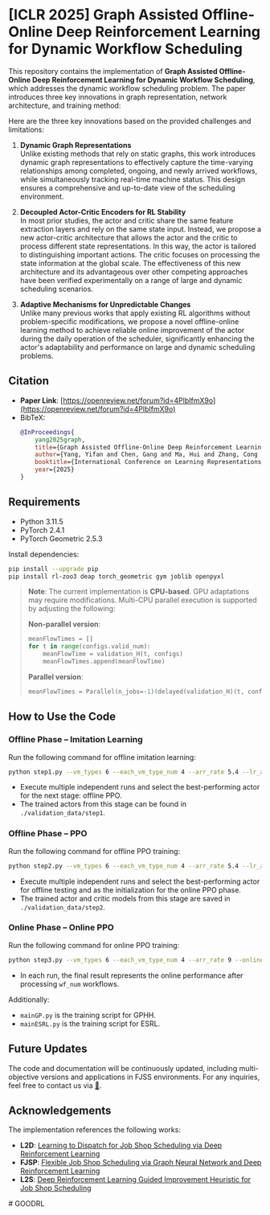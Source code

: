 # [ICLR 2025] Graph Assisted Offline-Online Deep Reinforcement Learning for Dynamic Workflow Scheduling

This repository contains the implementation of **Graph Assisted Offline-Online Deep Reinforcement Learning for Dynamic Workflow Scheduling**, which addresses the dynamic workflow scheduling problem. The paper introduces three key innovations in graph representation, network architecture, and training method:

Here are the three key innovations based on the provided challenges and limitations:

1. **Dynamic Graph Representations**  
   Unlike existing methods that rely on static graphs, this work introduces dynamic graph representations to effectively capture the time-varying relationships among completed, ongoing, and newly arrived workflows, while simultaneously tracking real-time machine status. This design ensures a comprehensive and up-to-date view of the scheduling environment.  

2. **Decoupled Actor-Critic Encoders for RL Stability**  
   In most prior studies, the actor and critic share the same feature extraction layers and rely on the same state input. Instead, we propose a new actor-critic architecture that allows the actor and the critic to process different state representations. In this way, the actor is tailored to distinguishing important actions. The critic focuses on processing the state information at the global scale. The effectiveness of this new architecture and its advantageous over other competing approaches have been verified experimentally on a range of large and dynamic scheduling scenarios.  

3. **Adaptive Mechanisms for Unpredictable Changes**  
    Unlike many previous works that apply existing RL algorithms without problem-specific modifications, we propose a novel offline-online learning method to achieve reliable online improvement of the actor during the daily operation of the scheduler, significantly enhancing the actor's adaptability and performance on large and dynamic scheduling problems.

## Citation

- **Paper Link**: [https://openreview.net/forum?id=4PlbIfmX9o](https://openreview.net/forum?id=4PlbIfmX9o)
- BibTeX:
  ```bibtex
  @InProceedings{
      yang2025graph,
      title={Graph Assisted Offline-Online Deep Reinforcement Learning for Dynamic Workflow Scheduling},
      author={Yang, Yifan and Chen, Gang and Ma, Hui and Zhang, Cong and Cao, Zhiguang and Zhang, Mengjie},
      booktitle={International Conference on Learning Representations},
      year={2025}
  }
  ```

## Requirements

- Python 3.11.5
- PyTorch 2.4.1
- PyTorch Geometric 2.5.3

Install dependencies:
```bash
pip install --upgrade pip
pip install rl-zoo3 deap torch_geometric gym joblib openpyxl
```

> **Note**: The current implementation is **CPU-based**. GPU adaptations may require modifications. Multi-CPU parallel execution is supported by adjusting the following:
>
> **Non-parallel version**:
> ```python
> meanFlowTimes = []
> for t in range(configs.valid_num):
>     meanFlowTime = validation_H(t, configs)
>     meanFlowTimes.append(meanFlowTime)
> ```
>
> **Parallel version**:
> ```python
> meanFlowTimes = Parallel(n_jobs=-1)(delayed(validation_H)(t, configs) for t in range(configs.valid_num))
> ```

## How to Use the Code

### Offline Phase – Imitation Learning
Run the following command for offline imitation learning:
```bash
python step1.py --vm_types 6 --each_vm_type_num 4 --arr_rate 5.4 --lr_a 0.0001 --log_interval 1 --max_updates 10
```
- Execute multiple independent runs and select the best-performing actor for the next stage: offline PPO.
- The trained actors from this stage can be found in `./validation_data/step1`.

### Offline Phase – PPO
Run the following command for offline PPO training:
```bash
python step2.py --vm_types 6 --each_vm_type_num 4 --arr_rate 5.4 --lr_a 0.0003 --lr_c 0.001 --warmup_critic 200
```
- Execute multiple independent runs and select the best-performing actor for offline testing and as the initialization for the online PPO phase.
- The trained actor and critic models from this stage are saved in `./validation_data/step2`.

### Online Phase – Online PPO
Run the following command for online PPO training:
```bash
python step3.py --vm_types 6 --each_vm_type_num 4 --arr_rate 9 --online_start_ac 5_5_5.4 --wf_num 10000 --max_updates 500 --warmup_steps 50000 --lr_a 0.00005 --lr_c 0.0001 --n_epochs 5
```
- In each run, the final result represents the online performance after processing `wf_num` workflows.

Additionally:
- `mainGP.py` is the training script for GPHH.
- `mainESRL.py` is the training script for ESRL.

## Future Updates

The code and documentation will be continuously updated, including multi-objective versions and applications in FJSS environments. For any inquiries, feel free to contact us via [💌](mailto:yifanyang@ecs.vuw.ac.nz).

## Acknowledgements

The implementation references the following works:
- **L2D**: [Learning to Dispatch for Job Shop Scheduling via Deep Reinforcement Learning](https://github.com/zcaicaros/L2D)
- **FJSP**: [Flexible Job Shop Scheduling via Graph Neural Network and Deep Reinforcement Learning](https://github.com/songwenas12/fjsp-drl)
- **L2S**: [Deep Reinforcement Learning Guided Improvement Heuristic for Job Shop Scheduling](https://github.com/zcaicaros/L2S)

#   G O O D R L  
 
